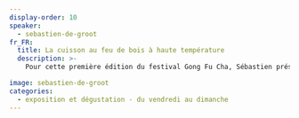 ```yaml
---
display-order: 10
speaker:
  - sebastien-de-groot
fr_FR:
  title: La cuisson au feu de bois à haute température
  description: >-
    Pour cette première édition du festival Gong Fu Cha, Sébastien présentera de nouvelles créations d'instruments du thé, ainsi qu'une récente collection de fourneaux et bouilloires créés spécialement pour cet événement en collaboration avec une collègue potière [Suzanne Dumoulin](http://suze.ceramique.free.fr/).

image: sebastien-de-groot
categories:
  - exposition et dégustation - du vendredi au dimanche
---
```

